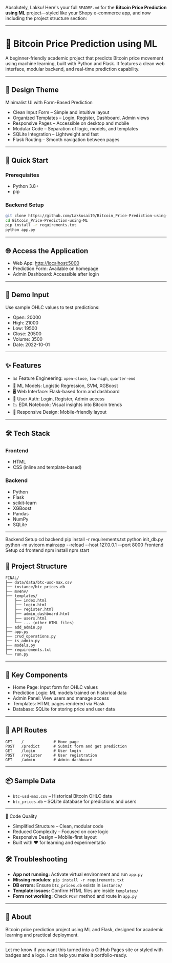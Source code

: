 Absolutely, Lakku! Here's your full `README.md` for the **Bitcoin Price Prediction using ML** project—styled like your Shopy e-commerce app, and now including the project structure section:

---

# 🧠 Bitcoin Price Prediction using ML  
A beginner-friendly academic project that predicts Bitcoin price movement using machine learning, built with Python and Flask. It features a clean web interface, modular backend, and real-time prediction capability.

---

## 🎨 Design Theme  
Minimalist UI with Form-Based Prediction

- Clean Input Form – Simple and intuitive layout  
- Organized Templates – Login, Register, Dashboard, Admin views  
- Responsive Pages – Accessible on desktop and mobile  
- Modular Code – Separation of logic, models, and templates  
- SQLite Integration – Lightweight and fast  
- Flask Routing – Smooth navigation between pages

---

## 🚀 Quick Start  

### Prerequisites  
- Python 3.8+  
- pip  

### Backend Setup  
```bash
git clone https://github.com/Lakkusai19/Bitcoin_Price-Prediction-using-ML.git
cd Bitcoin_Price-Prediction-using-ML
pip install -r requirements.txt
python app.py
```

---

## 🌐 Access the Application  
- Web App: [http://localhost:5000](http://localhost:5000)  
- Prediction Form: Available on homepage  
- Admin Dashboard: Accessible after login  

---

## 👤 Demo Input  
Use sample OHLC values to test predictions:  
- Open: 20000  
- High: 21000  
- Low: 19500  
- Close: 20500  
- Volume: 3500  
- Date: 2022-10-01  

---

## ✨ Features  
- 📊 Feature Engineering: `open-close`, `low-high`, `quarter-end`  
- 🧠 ML Models: Logistic Regression, SVM, XGBoost  
- 🖥️ Web Interface: Flask-based form and dashboard  
- 🔐 User Auth: Login, Register, Admin access  
- 📉 EDA Notebook: Visual insights into Bitcoin trends  
- 📱 Responsive Design: Mobile-friendly layout

---

## 🛠️ Tech Stack  

### Frontend  
- HTML  
- CSS (inline and template-based)  

### Backend  
- Python  
- Flask  
- scikit-learn  
- XGBoost  
- Pandas  
- NumPy  
- SQLite  

---

Backend Setup
cd backend
pip install -r requirements.txt
python init_db.py
python -m uvicorn main:app --reload --host 127.0.0.1 --port 8000
Frontend Setup
cd frontend
npm install
npm start

## 📁 Project Structure  

```
FINAL/
├── data/data/btc-usd-max.csv
├── instance/btc_prices.db
├── mvenv/
├── templates/
│   ├── index.html
│   ├── login.html
│   ├── register.html
│   ├── admin_dashboard.html
│   ├── users.html
│   └── ... (other HTML files)
├── add_admin.py
├── app.py
├── crud_operations.py
├── is_admin.py
├── models.py
├── requirements.txt
└── run.py
```

---

## 🎯 Key Components  
- Home Page: Input form for OHLC values  
- Prediction Logic: ML models trained on historical data  
- Admin Panel: View users and manage access  
- Templates: HTML pages rendered via Flask  
- Database: SQLite for storing price and user data  

---

## 🔧 API Routes  
```http
GET    /             # Home page  
POST   /predict      # Submit form and get prediction  
GET    /login        # User login  
POST   /register     # User registration  
GET    /admin        # Admin dashboard  
```

---

## 📦 Sample Data  
- `btc-usd-max.csv` – Historical Bitcoin OHLC data  
- `btc_prices.db` – SQLite database for predictions and users  

---

🔧 Code Quality
- Simplified Structure – Clean, modular code
- Reduced Complexity – Focused on core logic
- Responsive Design – Mobile-first layout
- Built with ❤️ for learning and experimentatio


## 🛠️ Troubleshooting  

- **App not running:** Activate virtual environment and run `app.py`  
- **Missing modules:** `pip install -r requirements.txt`  
- **DB errors:** Ensure `btc_prices.db` exists in `instance/`  
- **Template issues:** Confirm HTML files are inside `templates/`  
- **Form not working:** Check `POST` method and route in `app.py`

---

## 📄 About  
Bitcoin price prediction project using ML and Flask, designed for academic learning and practical deployment.

---

Let me know if you want this turned into a GitHub Pages site or styled with badges and a logo. I can help you make it portfolio-ready.
